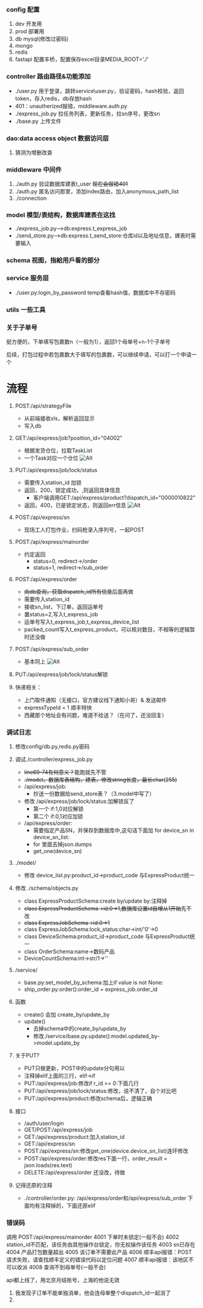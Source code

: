 ### config 配置
1. dev 开发用
2. prod 部署用
3. db mysql(修改过密码)
4. mongo
5. redis
6. fastapi 配置丰桥，配置保存excel目录MEDIA_ROOT='./'
### controller 路由路径&功能添加
* ./user.py 用于登录，跳转service\user.py，验证密码，hash校验，返回token，存入redis，db存放hash
* 401：unautherized报错，middleware.auth.py
* ./express_job.py 拉任务列表，更新任务，拉sn序号，更改sn
* ./base.py 上传文件

### dao:data access object 数据访问层
1. 猜测为增删改查
### middleware 中间件
1. ./auth.py 验证数据库建表t_user ~~现在会报错401~~
2. ./auth.py 匿名访问那里，添加index路由，加入anonymous_path_list
3. ./connection 

### model 模型/表结构，数据库建表在这找
* ./express_job.py-->db:express.t_express_job
* ./send_store.py-->db:express.t_send_store:仓库id以及地址信息，建表时需要输入

### schema 视图，指給用戶看的部分

### service 服务层
* ./user.py:login_by_password temp查看hash值，数据库中不存密码
### utils 一些工具

### 关于子单号
挺方便的，下单填写包裹数n（一般为1），返回1个母单号+n-1个子单号

后续，打包过程中若包裹数大于填写的包裹数，可以继续申请，可以打一个申请一个

# 流程
1. POST:/api/strategyFile
    * 从前端接收xls，解析返回显示
    * 写入db
    
2. GET:/api/express/job?position_id="04002"
    * 根据发货仓位，拉取TaskList
    * 一个Task对应一个仓位
![Alt](./GET_api_express_job.png)
    
3. PUT:/api/express/job/lock/status
    * 需要传入station_id 加锁
    * 返回，200，锁定成功，,则返回具体信息
        * 客户端调用GET:/api/express/product?dispatch_id="0000010822"
    * 返回，400，已是锁定状态，则返回err信息
![Alt](./GET_api_express_product.png)

4. POST:/api/express/sn
    * 现场工人打包作业，扫码枪录入序列号，一起POST
   
5. POST:/api/express/mainorder
    * 约定返回
        * status=0, redirect->/order
        * status=1, redirect->/sub_order
   
5. POST:/api/express/order
    * ~~向db查询，获取dispatch_id所有信息~~后面再做
    * 需要传入station_id
    * 接收sn_list，下订单，返回运单号
    * 置status=2,写入t_express_job
    * 运单号写入t_express_job,t_express_device_list
    * packed_count写入t_express_product，可以核对数目，不相等的逻辑暂时还没做
    
6. POST:/api/express/sub_order
    * 基本同上
![Alt](./POST_order.png)
7. PUT:/api/express/job/lock/status解锁
    
8. 快递相关：
    * 上门取件通知（无接口，官方建议线下通知小哥）& 发送邮件
    * expressTypeId = 1 顺丰特快
    * 西藏那个地址会有问题，难道不给送？（在问了，还没回复）

### 调试日志
1. 修改config/db.py,redis.py密码

2. 调试./controller/express_job.py
    * ~~line69-74有何意义？~~能跑就先不管
    * ~~./model，数据库表结构，建表，修改string长度，最长char(255)~~
    * /api/express/job:
        * 抄送一份数据给send_store表？（3.model中写了）
    * 修改 /api/express/job/lock/status:加解锁反了
        * 第一个 if:1,0对应解锁
        * 第二个 if:0,1对应加锁
    * /api/express/order: 
        * 需要指定产品SN，并保存到数据库中,这句话下面加 for device_sn in device_sn_list:
        * for 里面去掉json.dumps
        * get_one(device_sn)
       
3. ./model/
    * 修改 device_list.py:product_id->product_code 与ExpressProduct统一
    
4. 修改 ./schema/objects.py
    * class ExpressProductSchema:create by/update by:注释掉
    * ~~class ExpressProductSchema->id:0->1,数据库设置id自增从1开始~~先不改
    * ~~class ExpressJobSchema->id:0->1~~
    * class ExpressJobSchema:lock_status:char->int/'0'->0
    * class DeviceSchema:product_id->product_code 与ExpressProduct统一
    * class OrderSchema:name->数码产品
    * DeviceCountSchema:int->str/1->''
  
5. /service/
    * base.py:set_model_by_schema:加上if value is not None:
    * ship_order.py:order():order_id = express_job.order_id

6. 函数
    * create() 会加 create_by/update_by
    * update() 
        * 去掉schema中的create_by/update_by
        * 修改./service/base.py.update():model.updated_by->model.update_by

7. 关于PUT?
    * PUT只做更新，POST中的update分句用以
    * 注释掉elif上面的三行，elif->if
    * PUT:/api/express/job:修改if r_id >= 0:下面几行
    * PUT:/api/express/job/lock/status:修改，说不清了，自个对比吧
    * PUT:/api/express/product:修改schema后，逻辑正确
    
8. 接口
    * /auth/user/login
    * GET/POST:/api/express/job
    * GET:/api/express/product:加入station_id
    * GET:/api/express/sn
    * POST:/api/express/sn:修改get_one(device.device_sn_list)连环修改
    * POST:/api/express/order:修改res下面一行，order_result = json.loads(res.text)
    * DELETE:/api/express/order 还没改，待做

9. 记得还原的注释
    * ./controller/order.py: /api/express/order和/api/express/sub_order 下面均有注释掉的，下面还原elif
    
    
### 错误码
调用 POST:/api/express/mainorder
4001 下单时未锁定(一般不会)
4002 station_id不匹配，该任务由其他操作台锁定，你无权操作该任务
4003 sn已存在
4004 产品打包数量超出
4005 该订单不需要此产品
4006 顺丰api报错：POST请求失败，请查找顺丰定义的错误代码以定位问题
4007 顺丰api报错：该地区不可以收派
4008 查询不到母单号(一般不会)

api都上线了，用北京月结账号，上海的他说无效
1. 我发现子订单不能单独消单，他会连母单整个dispatch_id一起消了
2. 